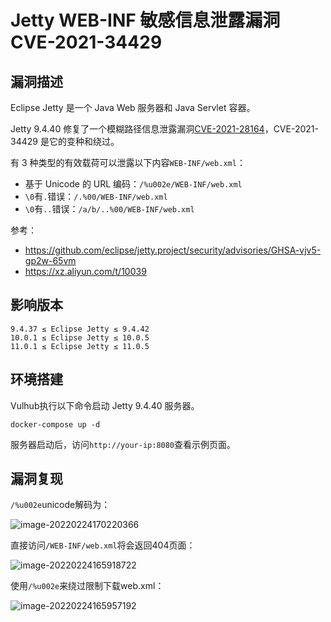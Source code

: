 # Jetty WEB-INF 敏感信息泄露漏洞 CVE-2021-34429

## 漏洞描述

Eclipse Jetty 是一个 Java Web 服务器和 Java Servlet 容器。

Jetty 9.4.40 修复了一个模糊路径信息泄露漏洞[CVE-2021-28164](https://github.com/vulhub/vulhub/tree/master/jetty/CVE-2021-28164)，CVE-2021-34429 是它的变种和绕过。

有 3 种类型的有效载荷可以泄露以下内容`WEB-INF/web.xml`：

- 基于 Unicode 的 URL 编码：`/%u002e/WEB-INF/web.xml`
- `\0`有`.`错误：`/.%00/WEB-INF/web.xml`
- `\0`有`..`错误：`/a/b/..%00/WEB-INF/web.xml`

参考：

- https://github.com/eclipse/jetty.project/security/advisories/GHSA-vjv5-gp2w-65vm
- https://xz.aliyun.com/t/10039

## 影响版本

```
9.4.37 ≤ Eclipse Jetty ≤ 9.4.42
10.0.1 ≤ Eclipse Jetty ≤ 10.0.5
11.0.1 ≤ Eclipse Jetty ≤ 11.0.5
```

## 环境搭建

Vulhub执行以下命令启动 Jetty 9.4.40 服务器。

```
docker-compose up -d
```

服务器启动后，访问`http://your-ip:8080`查看示例页面。

## 漏洞复现

`/%u002e`unicode解码为：

![image-20220224170220366](https://typora-1308934770.cos.ap-beijing.myqcloud.com/202202241702407.png)

直接访问`/WEB-INF/web.xml`将会返回404页面：

![image-20220224165918722](https://typora-1308934770.cos.ap-beijing.myqcloud.com/202202241659889.png)

使用`/%u002e`来绕过限制下载web.xml：

![image-20220224165957192](https://typora-1308934770.cos.ap-beijing.myqcloud.com/202202241659338.png)